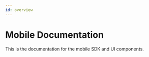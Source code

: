 ```yaml
---
id: overview
---
```


# Mobile Documentation

This is the documentation for the mobile SDK and UI components.
